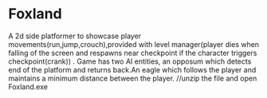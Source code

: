 # Foxland
A 2d side platformer to showcase player movements(run,jump,crouch),provided with level manager(player dies when falling of the screen and respawns near checkpoint if the character triggers checkpoint(crank)) . Game has two AI entities, an opposum which detects end of the platform and returns back.An eagle which follows the player and maintains a minimum distance between the player.
//unzip the file and open Foxland.exe 
